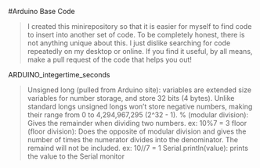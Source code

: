 #Arduino Base Code 
>I created this minirepository so that it is easier for myself to find code to insert into another set of code. To be completely honest, there is not anything unique about this. I just dislike searching for code repeatedly on my desktop or online. If you find it useful, by all means, make a pull request of the code that helps you out! 

ARDUINO_integertime_seconds
>Unsigned long (pulled from Arduino site): variables are extended size variables for number storage, and store 32 bits (4 bytes). Unlike standard longs unsigned longs won’t store negative numbers, making their range from 0 to 4,294,967,295 (2^32 - 1).
>% (modular division): Gives the remainder when dividing two numbers. ex: 10%7 = 3
>floor (floor division): Does the opposite of modular division and gives the number of times the numerator divides into the denominator. The remaind will not be included. ex: 10//7 = 1
>Serial.println(value): prints the value to the Serial monitor 
